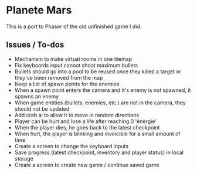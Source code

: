 # Planete Mars

This is a port to Phaser of the old unfinished game I did.

## Issues / To-dos

- Mechanism to make virtual rooms in one tilemap
- Fix keyboards input cannot shoot maximum bullets
- Bullets should go into a pool to be reused once they killed a target or they've been removed from the map
- Keep a list of spawn points for the enemies
- When a spawn point enters the camera and it's enemy is not spawned, it spawns an enemy
- When game entities (bullets, enemies, etc.) are not in the camera, they should not be updated
- Add crab ai to allow it to move in random directions
- Player can be hurt and lose a life after reaching 0 'énergie'
- When the player dies, he goes back to the latest checkpoint
- When hurt, the player is blinking and invincible for a small amount of time
- Create a screen to change the keyboard inputs
- Save progress (latest checkpoint, inventory and player status) in local storage
- Create a screen to create new game / continue saved game
